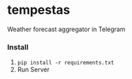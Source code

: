 # tempestas
Weather forecast aggregator in Telegram

### Install
1. ```pip install -r requirements.txt```
2. Run Server

